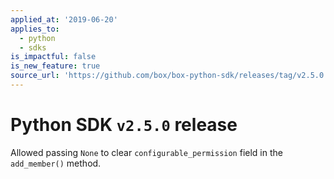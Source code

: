 ```yaml
---
applied_at: '2019-06-20'
applies_to:
  - python
  - sdks
is_impactful: false
is_new_feature: true
source_url: 'https://github.com/box/box-python-sdk/releases/tag/v2.5.0'
---
```

# Python SDK `v2.5.0` release

Allowed passing `None` to clear `configurable_permission` field in the `add_member()` method.
